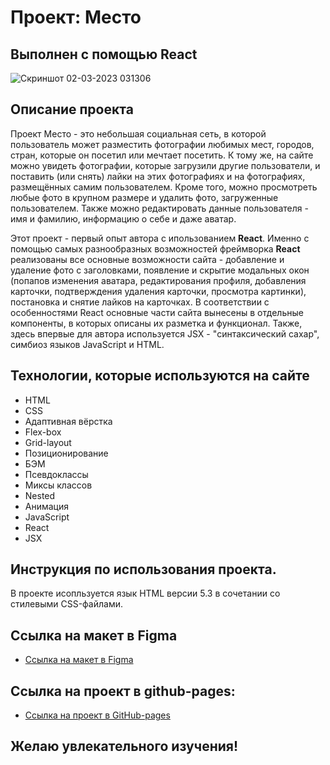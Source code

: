 # Проект: Место

## Выполнен с помощью React
![Скриншот 02-03-2023 031306](https://user-images.githubusercontent.com/113699485/222277271-089ee9a2-a4a8-459e-a77b-c2aeacd966e6.jpg)
## Описание проекта
Проект Место - это небольшая социальная сеть, в которой пользователь может разместить фотографии любимых мест, городов, стран, которые он посетил или мечтает посетить. К тому же, на сайте можно увидеть фотографии, которые загрузили другие пользователи, и поставить (или снять) лайки на этих фотографиях и на фотографиях, размещённых самим пользователем. Кроме того, можно просмотреть любые фото в крупном размере и удалить фото, загруженные пользователем. Также можно редактировать данные пользователя - имя и фамилию, информацию о себе и даже аватар.  

Этот проект - первый опыт автора с ипользованием **React**. Именно с помощью самых разнообразных возможностей фреймворка **React** реализованы все основные возможности сайта - добавление и удаление фото с заголовками, появление и скрытие модальных окон (попапов изменения аватара, редактирования профиля, добавления карточки, подтверждения удаления карточки, просмотра картинки), постановка и снятие лайков на карточках. В соответствии с особенностями React основные части сайта вынесены в отдельные компоненты, в которых описаны их разметка и функционал. Также, здесь впервые для автора используется JSX - "синтаксический сахар", симбиоз языков JavaScript и HTML. 

## Технологии, которые используются на сайте
* HTML
* CSS
* Адаптивная вёрстка
* Flex-box
* Grid-layout
* Позиционирование
* БЭМ
* Псевдоклассы
* Миксы классов
* Nested 
* Анимация
* JavaScript
* React
* JSX 
 
## Инструкция по использования проекта.  
В проекте исопльзуется язык HTML версии 5.3 в сочетании со стилевыми CSS-файлами.



## Ссылка на макет в Figma
* [Ссылка на макет в Figma](https://www.figma.com/file/2cn9N9jSkmxD84oJik7xL7/JavaScript.-Sprint-4?node-id=0%3A1)

## Ссылка на проект в github-pages:
* [Ссылка на проект в GitHub-pages](https://argayash1.github.io/mesto/)

## Желаю увлекательного изучения!


